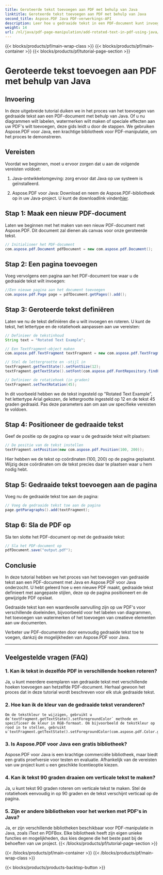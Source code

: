 ```yaml
---
title: Geroteerde tekst toevoegen aan PDF met behulp van Java
linktitle: Geroteerde tekst toevoegen aan PDF met behulp van Java
second_title: Aspose.PDF Java PDF-verwerkings-API
description: Leer hoe u gedraaide tekst in een PDF-document kunt invoegen met Java. Volg deze gedetailleerde stapsgewijze handleiding met codevoorbeelden om uw PDF's te verbeteren met gedraaide tekst.
weight: 14
url: /nl/java/pdf-page-manipulation/add-rotated-text-in-pdf-using-java/
---
```


{{< blocks/products/pf/main-wrap-class >}}
{{< blocks/products/pf/main-container >}}
{{< blocks/products/pf/tutorial-page-section >}}

# Geroteerde tekst toevoegen aan PDF met behulp van Java


## Invoering

In deze uitgebreide tutorial duiken we in het proces van het toevoegen van gedraaide tekst aan een PDF-document met behulp van Java. Of u nu diagrammen wilt labelen, watermerken wilt maken of speciale effecten aan uw PDF's wilt toevoegen, deze gids leidt u door de stappen. We gebruiken Aspose.PDF voor Java, een krachtige bibliotheek voor PDF-manipulatie, om het proces te demonstreren.

## Vereisten

Voordat we beginnen, moet u ervoor zorgen dat u aan de volgende vereisten voldoet:

1. Java-ontwikkelomgeving: zorg ervoor dat Java op uw systeem is geïnstalleerd.

2.  Aspose.PDF voor Java: Download en neem de Aspose.PDF-bibliotheek op in uw Java-project. U kunt de downloadlink vinden[hier](https://releases.aspose.com/pdf/java/).

## Stap 1: Maak een nieuw PDF-document

Laten we beginnen met het maken van een nieuw PDF-document met Aspose.PDF. Dit document zal dienen als canvas voor onze geroteerde tekst.

```java
// Initialiseer het PDF-document
com.aspose.pdf.Document pdfDocument = new com.aspose.pdf.Document();
```

## Stap 2: Een pagina toevoegen

Voeg vervolgens een pagina aan het PDF-document toe waar u de gedraaide tekst wilt invoegen:

```java
//Een nieuwe pagina aan het document toevoegen
com.aspose.pdf.Page page = pdfDocument.getPages().add();
```

## Stap 3: Geroteerde tekst definiëren

Laten we nu de tekst definiëren die u wilt invoegen en roteren. U kunt de tekst, het lettertype en de rotatiehoek aanpassen aan uw vereisten:

```java
// Definieer de tekstinhoud
String text = "Rotated Text Example";

// Een TextFragment-object maken
com.aspose.pdf.TextFragment textFragment = new com.aspose.pdf.TextFragment(text);

// Stel de lettergrootte en -stijl in
textFragment.getTextState().setFontSize(12);
textFragment.getTextState().setFont(com.aspose.pdf.FontRepository.findFont("Arial"));

// Definieer de rotatiehoek (in graden)
textFragment.setTextRotation(45);
```

In dit voorbeeld hebben we de tekst ingesteld op "Rotated Text Example", het lettertype Arial gekozen, de lettergrootte ingesteld op 12 en de tekst 45 graden gedraaid. Pas deze parameters aan om aan uw specifieke vereisten te voldoen.

## Stap 4: Positioneer de gedraaide tekst

Geef de positie op de pagina op waar u de gedraaide tekst wilt plaatsen:

```java
// De positie van de tekst instellen
textFragment.setPosition(new com.aspose.pdf.Position(100, 200));
```

Hier hebben we de tekst op coördinaten (100, 200) op de pagina geplaatst. Wijzig deze coördinaten om de tekst precies daar te plaatsen waar u hem nodig hebt.

## Stap 5: Gedraaide tekst toevoegen aan de pagina

Voeg nu de gedraaide tekst toe aan de pagina:

```java
// Voeg de gedraaide tekst toe aan de pagina
page.getParagraphs().add(textFragment);
```

## Stap 6: Sla de PDF op

Sla ten slotte het PDF-document op met de gedraaide tekst:

```java
// Sla het PDF-document op
pdfDocument.save("output.pdf");
```

## Conclusie

In deze tutorial hebben we het proces van het toevoegen van gedraaide tekst aan een PDF-document met Java en Aspose.PDF voor Java onderzocht. U hebt geleerd hoe u een nieuwe PDF maakt, gedraaide tekst definieert met aangepaste stijlen, deze op de pagina positioneert en de gewijzigde PDF opslaat.

Gedraaide tekst kan een waardevolle aanvulling zijn op uw PDF's voor verschillende doeleinden, bijvoorbeeld voor het labelen van diagrammen, het toevoegen van watermerken of het toevoegen van creatieve elementen aan uw documenten.

Verbeter uw PDF-documenten door eenvoudig gedraaide tekst toe te voegen, dankzij de mogelijkheden van Aspose.PDF voor Java.

---

## Veelgestelde vragen (FAQ)

### 1. Kan ik tekst in dezelfde PDF in verschillende hoeken roteren?
   Ja, u kunt meerdere exemplaren van gedraaide tekst met verschillende hoeken toevoegen aan hetzelfde PDF-document. Herhaal gewoon het proces dat in deze tutorial wordt beschreven voor elk stuk gedraaide tekst.

### 2. Hoe kan ik de kleur van de gedraaide tekst veranderen?
    Om de tekstkleur te wijzigen, gebruikt u de`textFragment.getTextState().setForegroundColor` methode en specificeer de kleur in RGB-formaat. Om bijvoorbeeld de tekstkleur op rood in te stellen, gebruikt u`textFragment.getTextState().setForegroundColor(com.aspose.pdf.Color.getRed());`.

### 3. Is Aspose.PDF voor Java een gratis bibliotheek?
   Aspose.PDF voor Java is een krachtige commerciële bibliotheek, maar biedt een gratis proefversie voor testen en evaluatie. Afhankelijk van de vereisten van uw project kunt u een geschikte licentieoptie kiezen.

### 4. Kan ik tekst 90 graden draaien om verticale tekst te maken?
   Ja, u kunt tekst 90 graden roteren om verticale tekst te maken. Stel de rotatiehoek eenvoudig in op 90 graden en de tekst verschijnt verticaal op de pagina.

### 5. Zijn er andere bibliotheken voor het werken met PDF's in Java?
   Ja, er zijn verschillende bibliotheken beschikbaar voor PDF-manipulatie in Java, zoals iText en PDFBox. Elke bibliotheek heeft zijn eigen unieke functies en mogelijkheden, dus kies degene die het beste past bij de behoeften van uw project.
{{< /blocks/products/pf/tutorial-page-section >}}

{{< /blocks/products/pf/main-container >}}
{{< /blocks/products/pf/main-wrap-class >}}

{{< blocks/products/products-backtop-button >}}
